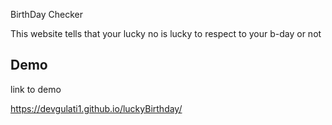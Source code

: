 BirthDay Checker

This website tells that your lucky no is lucky to respect to your b-day or not

## Demo

 link to demo

https://devgulati1.github.io/luckyBirthday/
